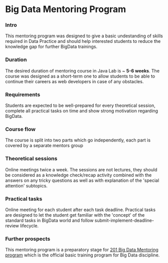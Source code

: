 # Big Data Mentoring Program

### Intro
This mentoring program was designed to give a basic undestanding of skills required in Data Practice
and should help interested students to reduce the knowledge gap for further BigData trainings.

### Duration
The desired duration of mentoring course in Java Lab is ~ **5-6 weeks**.
The course was designed as a short-term one to allow students to be able to continue their careers as web developers in case of any obstacles.

### Requirements
Students are expected to be well-prepared for every theoretical session, complete all practical tasks on time 
and show strong motivation regarding BigData.

### Course flow

The course is split into two parts which go independently, each part is covered by a separate mentors group
### Theoretical sessions 
Online meetings twice a week.
The sessions are not lectures, they should be considered as a knowledge check/recap activity 
combined with the answers on any tricky questions as well as with explanation of the 'special attention' subtopics.

### Practical tasks 
Online meeting for each student after each task deadline.
Practical tasks are designed to let the student get familiar with the 'concept' of the standard tasks in BigData world 
and follow submit-implement-deadline-review lifecycle. 

### Further prospects
This mentoring program is a preparatory stage for [201 Big Data Mentoring program](https://learn.epam.com/detailsPage?id=50e14ce3-645d-4224-a1c6-972f95f6b2b3)
which is the official basic training program for Big Data discipline.